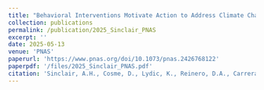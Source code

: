 ```yaml
---
title: "Behavioral Interventions Motivate Action to Address Climate Change"
collection: publications
permalink: /publication/2025_Sinclair_PNAS
excerpt: ''
date: 2025-05-13
venue: 'PNAS'
paperurl: 'https://www.pnas.org/doi/10.1073/pnas.2426768122'
paperpdf: '/files/2025_Sinclair_PNAS.pdf'
citation: 'Sinclair, A.H., Cosme, D., Lydic, K., Reinero, D.A., Carreras-Tartak, J., Mann, M.E., & Falk, E.B. Behavioral interventions motivate action to address climate change, Proc. Natl. Acad. Sci. U.S.A. 122 (20) e2426768122, https://doi.org/10.1073/pnas.2426768122 (2025).'
---
```

